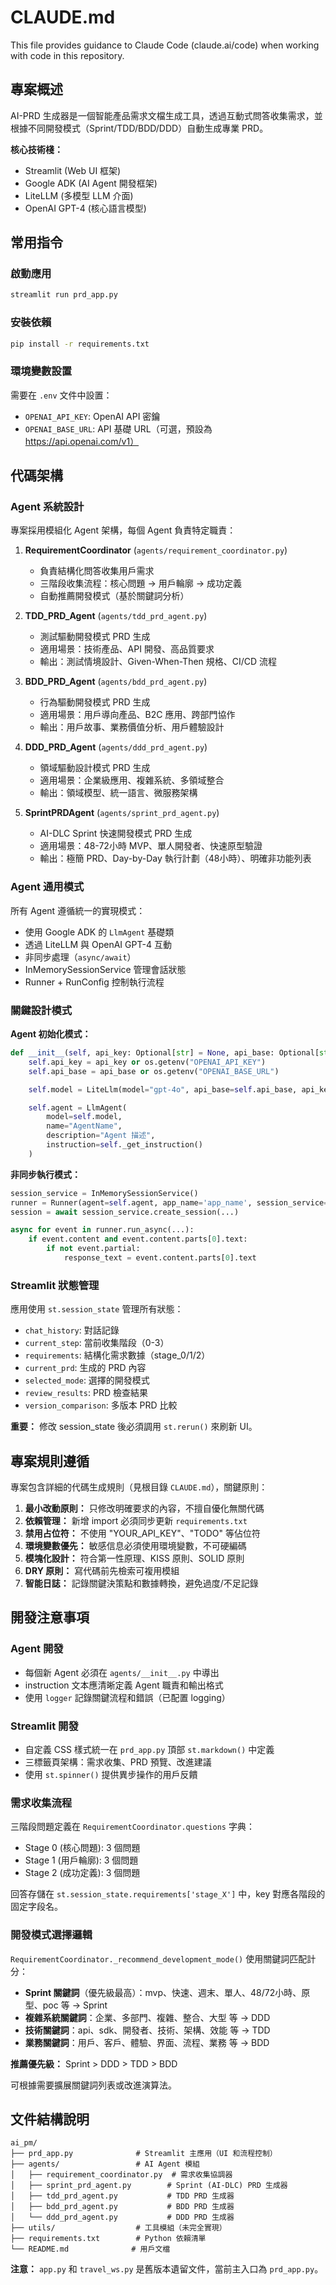 # CLAUDE.md

This file provides guidance to Claude Code (claude.ai/code) when working with code in this repository.

## 專案概述

AI-PRD 生成器是一個智能產品需求文檔生成工具，透過互動式問答收集需求，並根據不同開發模式（Sprint/TDD/BDD/DDD）自動生成專業 PRD。

**核心技術棧：**
- Streamlit (Web UI 框架)
- Google ADK (AI Agent 開發框架)
- LiteLLM (多模型 LLM 介面)
- OpenAI GPT-4 (核心語言模型)

## 常用指令

### 啟動應用
```bash
streamlit run prd_app.py
```

### 安裝依賴
```bash
pip install -r requirements.txt
```

### 環境變數設置
需要在 `.env` 文件中設置：
- `OPENAI_API_KEY`: OpenAI API 密鑰
- `OPENAI_BASE_URL`: API 基礎 URL（可選，預設為 https://api.openai.com/v1）

## 代碼架構

### Agent 系統設計

專案採用模組化 Agent 架構，每個 Agent 負責特定職責：

1. **RequirementCoordinator** (`agents/requirement_coordinator.py`)
   - 負責結構化問答收集用戶需求
   - 三階段收集流程：核心問題 → 用戶輪廓 → 成功定義
   - 自動推薦開發模式（基於關鍵詞分析）

2. **TDD_PRD_Agent** (`agents/tdd_prd_agent.py`)
   - 測試驅動開發模式 PRD 生成
   - 適用場景：技術產品、API 開發、高品質要求
   - 輸出：測試情境設計、Given-When-Then 規格、CI/CD 流程

3. **BDD_PRD_Agent** (`agents/bdd_prd_agent.py`)
   - 行為驅動開發模式 PRD 生成
   - 適用場景：用戶導向產品、B2C 應用、跨部門協作
   - 輸出：用戶故事、業務價值分析、用戶體驗設計

4. **DDD_PRD_Agent** (`agents/ddd_prd_agent.py`)
   - 領域驅動設計模式 PRD 生成
   - 適用場景：企業級應用、複雜系統、多領域整合
   - 輸出：領域模型、統一語言、微服務架構

5. **SprintPRDAgent** (`agents/sprint_prd_agent.py`)
   - AI-DLC Sprint 快速開發模式 PRD 生成
   - 適用場景：48-72小時 MVP、單人開發者、快速原型驗證
   - 輸出：極簡 PRD、Day-by-Day 執行計劃（48小時）、明確非功能列表

### Agent 通用模式

所有 Agent 遵循統一的實現模式：
- 使用 Google ADK 的 `LlmAgent` 基礎類
- 透過 LiteLLM 與 OpenAI GPT-4 互動
- 非同步處理（`async/await`）
- InMemorySessionService 管理會話狀態
- Runner + RunConfig 控制執行流程

### 關鍵設計模式

**Agent 初始化模式：**
```python
def __init__(self, api_key: Optional[str] = None, api_base: Optional[str] = None):
    self.api_key = api_key or os.getenv("OPENAI_API_KEY")
    self.api_base = api_base or os.getenv("OPENAI_BASE_URL")

    self.model = LiteLlm(model="gpt-4o", api_base=self.api_base, api_key=self.api_key)

    self.agent = LlmAgent(
        model=self.model,
        name="AgentName",
        description="Agent 描述",
        instruction=self._get_instruction()
    )
```

**非同步執行模式：**
```python
session_service = InMemorySessionService()
runner = Runner(agent=self.agent, app_name='app_name', session_service=session_service)
session = await session_service.create_session(...)

async for event in runner.run_async(...):
    if event.content and event.content.parts[0].text:
        if not event.partial:
            response_text = event.content.parts[0].text
```

### Streamlit 狀態管理

應用使用 `st.session_state` 管理所有狀態：
- `chat_history`: 對話記錄
- `current_step`: 當前收集階段（0-3）
- `requirements`: 結構化需求數據（stage_0/1/2）
- `current_prd`: 生成的 PRD 內容
- `selected_mode`: 選擇的開發模式
- `review_results`: PRD 檢查結果
- `version_comparison`: 多版本 PRD 比較

**重要：** 修改 session_state 後必須調用 `st.rerun()` 來刷新 UI。

## 專案規則遵循

專案包含詳細的代碼生成規則（見根目錄 `CLAUDE.md`），關鍵原則：

1. **最小改動原則：** 只修改明確要求的內容，不擅自優化無關代碼
2. **依賴管理：** 新增 import 必須同步更新 `requirements.txt`
3. **禁用占位符：** 不使用 "YOUR_API_KEY"、"TODO" 等佔位符
4. **環境變數優先：** 敏感信息必須使用環境變數，不可硬編碼
5. **模塊化設計：** 符合第一性原理、KISS 原則、SOLID 原則
6. **DRY 原則：** 寫代碼前先檢索可複用模組
7. **智能日誌：** 記錄關鍵決策點和數據轉換，避免過度/不足記錄

## 開發注意事項

### Agent 開發
- 每個新 Agent 必須在 `agents/__init__.py` 中導出
- instruction 文本應清晰定義 Agent 職責和輸出格式
- 使用 `logger` 記錄關鍵流程和錯誤（已配置 logging）

### Streamlit 開發
- 自定義 CSS 樣式統一在 `prd_app.py` 頂部 `st.markdown()` 中定義
- 三標籤頁架構：需求收集、PRD 預覽、改進建議
- 使用 `st.spinner()` 提供異步操作的用戶反饋

### 需求收集流程
三階段問題定義在 `RequirementCoordinator.questions` 字典：
- Stage 0 (核心問題): 3 個問題
- Stage 1 (用戶輪廓): 3 個問題
- Stage 2 (成功定義): 3 個問題

回答存儲在 `st.session_state.requirements['stage_X']` 中，key 對應各階段的固定字段名。

### 開發模式選擇邏輯
`RequirementCoordinator._recommend_development_mode()` 使用關鍵詞匹配計分：
- **Sprint 關鍵詞**（優先級最高）：mvp、快速、週末、單人、48/72小時、原型、poc 等 → Sprint
- **複雜系統關鍵詞**：企業、多部門、複雜、整合、大型 等 → DDD
- **技術關鍵詞**：api、sdk、開發者、技術、架構、效能 等 → TDD
- **業務關鍵詞**：用戶、客戶、體驗、界面、流程、業務 等 → BDD

**推薦優先級：** Sprint > DDD > TDD > BDD

可根據需要擴展關鍵詞列表或改進演算法。

## 文件結構說明

```
ai_pm/
├── prd_app.py              # Streamlit 主應用（UI 和流程控制）
├── agents/                 # AI Agent 模組
│   ├── requirement_coordinator.py  # 需求收集協調器
│   ├── sprint_prd_agent.py        # Sprint (AI-DLC) PRD 生成器
│   ├── tdd_prd_agent.py           # TDD PRD 生成器
│   ├── bdd_prd_agent.py           # BDD PRD 生成器
│   └── ddd_prd_agent.py           # DDD PRD 生成器
├── utils/                  # 工具模組（未完全實現）
├── requirements.txt        # Python 依賴清單
└── README.md              # 用戶文檔
```

**注意：** `app.py` 和 `travel_ws.py` 是舊版本遺留文件，當前主入口為 `prd_app.py`。

